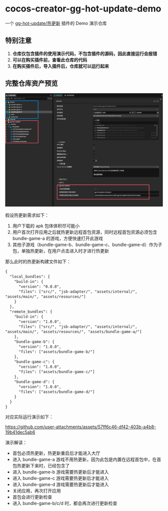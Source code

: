 # cocos-creator-gg-hot-update-demo

一个 [gg-hot-update/热更新](https://store.cocos.com/app/detail/6756) 插件的 Demo 演示仓库

## 特别注意

1. **仓库仅包含插件的使用演示代码，不包含插件的源码，因此直接运行会报错**
2. **可以在购买插件前，查看此仓库的代码**
3. **在购买插件后，导入插件后，仓库就可以运行起来**

## 完整仓库资产预览

![](static/assets-preview.png)

假设热更新需求如下：

1. 用户下载的 apk 包体体积尽可能小
2. 用户首次打开应用之后就热更新远程首包资源，同时远程首包资源必须包含 bundle-game-a 的游戏，方便快速打开此游戏
3. 其他子游戏（bundle-game-b、bundle-game-c、bundle-game-d）作为子包，单独热更新，在用户点击进入时才进行热更新

那么此时的热更新构建文件如下：

```
{
  "local_bundles": {
    "build-in": {
      "version": "0.0.0",
      "files": ["src/", "jsb-adapter/", "assets/internal/", "assets/main/", "assets/resources/"]
    }
  },
  "remote_bundles": {
    "build-in": {
      "version": "1.0.0",
      "files": ["src/", "jsb-adapter/", "assets/internal/", "assets/main/", "assets/resources/", "assets/bundle-game-a/"]
    },
    "bundle-game-b": {
      "version": "1.0.0",
      "files": ["assets/bundle-game-b/"]
    },
    "bundle-game-c": {
      "version": "1.0.0",
      "files": ["assets/bundle-game-c/"]
    },
    "bundle-game-d": {
      "version": "1.0.0",
      "files": ["assets/bundle-game-d/"]
    }
  }
}
```

对应实际运行演示如下：

https://github.com/user-attachments/assets/57ff6c46-df42-403b-a4b8-19b41dec5ab6

演示解读：

- 首包必须热更新，热更新重启后才能进入大厅
- 进入 bundle-game-a 游戏不用热更新，因为此包是内置在远程首包中，在首包热更新下来时，已经包含了
- 进入 bundle-game-b 游戏需要热更新后才能进入
- 进入 bundle-game-c 游戏需要热更新后才能进入
- 进入 bundle-game-d 游戏需要热更新后才能进入
- 关闭应用，再次打开应用
- 首包会进行更新检查
- 进入 bundle-game-b/c/d 时，都会再次进行更新检查
